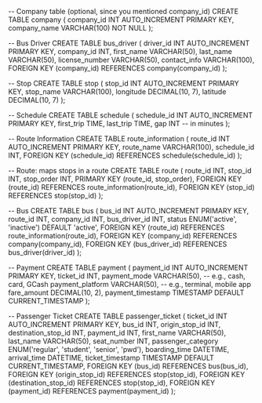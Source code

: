-- Company table (optional, since you mentioned company_id)
CREATE TABLE company (
    company_id INT AUTO_INCREMENT PRIMARY KEY,
    company_name VARCHAR(100) NOT NULL
);

-- Bus Driver
CREATE TABLE bus_driver (
    driver_id INT AUTO_INCREMENT PRIMARY KEY,
    company_id INT,
    first_name VARCHAR(50),
    last_name VARCHAR(50),
    license_number VARCHAR(50),
    contact_info VARCHAR(100),
    FOREIGN KEY (company_id) REFERENCES company(company_id)
);

-- Stop
CREATE TABLE stop (
    stop_id INT AUTO_INCREMENT PRIMARY KEY,
    stop_name VARCHAR(100),
    longitude DECIMAL(10, 7),
    latitude DECIMAL(10, 7)
);

-- Schedule
CREATE TABLE schedule (
    schedule_id INT AUTO_INCREMENT PRIMARY KEY,
    first_trip TIME,
    last_trip TIME,
    gap INT -- in minutes
);

-- Route Information
CREATE TABLE route_information (
    route_id INT AUTO_INCREMENT PRIMARY KEY,
    route_name VARCHAR(100),
    schedule_id INT,
    FOREIGN KEY (schedule_id) REFERENCES schedule(schedule_id)
);

-- Route: maps stops in a route
CREATE TABLE route (
    route_id INT,
    stop_id INT,
    stop_order INT,
    PRIMARY KEY (route_id, stop_order),
    FOREIGN KEY (route_id) REFERENCES route_information(route_id),
    FOREIGN KEY (stop_id) REFERENCES stop(stop_id)
);

-- Bus
CREATE TABLE bus (
    bus_id INT AUTO_INCREMENT PRIMARY KEY,
    route_id INT,
    company_id INT,
    bus_driver_id INT,
    status ENUM('active', 'inactive') DEFAULT 'active',
    FOREIGN KEY (route_id) REFERENCES route_information(route_id),
    FOREIGN KEY (company_id) REFERENCES company(company_id),
    FOREIGN KEY (bus_driver_id) REFERENCES bus_driver(driver_id)
);

-- Payment
CREATE TABLE payment (
    payment_id INT AUTO_INCREMENT PRIMARY KEY,
    ticket_id INT,
    payment_mode VARCHAR(50), -- e.g., cash, card, GCash
    payment_platform VARCHAR(50), -- e.g., terminal, mobile app
    fare_amount DECIMAL(10, 2),
    payment_timestamp TIMESTAMP DEFAULT CURRENT_TIMESTAMP
);

-- Passenger Ticket
CREATE TABLE passenger_ticket (
    ticket_id INT AUTO_INCREMENT PRIMARY KEY,
    bus_id INT,
    origin_stop_id INT,
    destination_stop_id INT,
    payment_id INT,
    first_name VARCHAR(50),
    last_name VARCHAR(50),
    seat_number INT,
    passenger_category ENUM('regular', 'student', 'senior', 'pwd'),
    boarding_time DATETIME,
    arrival_time DATETIME,
    ticket_timestamp TIMESTAMP DEFAULT CURRENT_TIMESTAMP,
    FOREIGN KEY (bus_id) REFERENCES bus(bus_id),
    FOREIGN KEY (origin_stop_id) REFERENCES stop(stop_id),
    FOREIGN KEY (destination_stop_id) REFERENCES stop(stop_id),
    FOREIGN KEY (payment_id) REFERENCES payment(payment_id)
);
